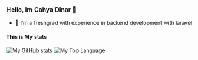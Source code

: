 ### Hello, Im Cahya Dinar 👋

<!--
**dchya24/dchya24** is a ✨ _special_ ✨ repository because its `README.md` (this file) appears on your GitHub profile.

Here are some ideas to get you started:

- 🔭 I’m currently working on ...

- 👯 I’m looking to collaborate on ...
- 🤔 I’m looking for help with ...
- 💬 Ask me about ...
- 📫 How to reach me: ...
- 😄 Pronouns: ...
- ⚡ Fun fact: ...
-->
- 🌱 I’m a freshgrad with experience in backend development with laravel
<!--- 🔭 Currently I'm  -->

#### This is My stats
![My GitHub stats](https://github-readme-stats.vercel.app/api?username=dchya24&show_icons=false&theme=prussian&include_all_commits=true&rank_icon=github)
![My Top Language](https://github-readme-stats.vercel.app/api/top-langs/?username=dchya24&layout=compact&theme=prussian&hide=Kotlin,Java,css)
